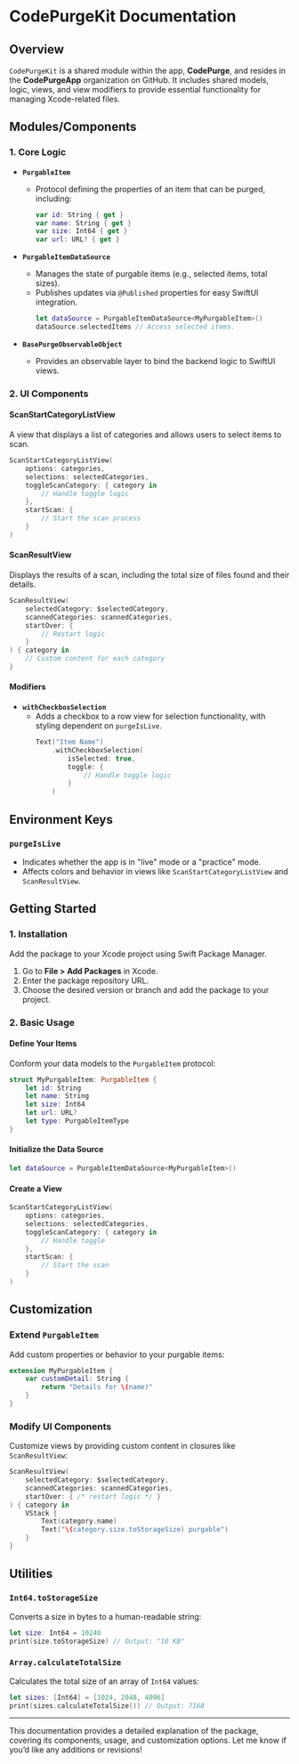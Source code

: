 
# CodePurgeKit Documentation

## Overview

`CodePurgeKit` is a shared module within the app, **CodePurge**, and resides in the **CodePurgeApp** organization on GitHub. It includes shared models, logic, views, and view modifiers to provide essential functionality for managing Xcode-related files. 

## Modules/Components

### 1. **Core Logic**
   - **`PurgableItem`**
     - Protocol defining the properties of an item that can be purged, including:
       ```swift
       var id: String { get }
       var name: String { get }
       var size: Int64 { get }
       var url: URL? { get }
       ```
   - **`PurgableItemDataSource`**
     - Manages the state of purgable items (e.g., selected items, total sizes).
     - Publishes updates via `@Published` properties for easy SwiftUI integration.
       ```swift
       let dataSource = PurgableItemDataSource<MyPurgableItem>()
       dataSource.selectedItems // Access selected items.
       ```

   - **`BasePurgeObservableObject`**
     - Provides an observable layer to bind the backend logic to SwiftUI views.

### 2. **UI Components**

#### **ScanStartCategoryListView**
A view that displays a list of categories and allows users to select items to scan.

```swift
ScanStartCategoryListView(
    options: categories,
    selections: selectedCategories,
    toggleScanCategory: { category in 
        // Handle toggle logic
    },
    startScan: {
        // Start the scan process
    }
)
```

#### **ScanResultView**
Displays the results of a scan, including the total size of files found and their details.

```swift
ScanResultView(
    selectedCategory: $selectedCategory,
    scannedCategories: scannedCategories,
    startOver: {
        // Restart logic
    }
) { category in
    // Custom content for each category
}
```

#### **Modifiers**
- **`withCheckboxSelection`**
  - Adds a checkbox to a row view for selection functionality, with styling dependent on `purgeIsLive`.
    ```swift
    Text("Item Name")
        .withCheckboxSelection(
            isSelected: true,
            toggle: {
                // Handle toggle logic
            }
        )
    ```

## Environment Keys

### `purgeIsLive`
- Indicates whether the app is in "live" mode or a "practice" mode.
- Affects colors and behavior in views like `ScanStartCategoryListView` and `ScanResultView`.

## Getting Started

### 1. **Installation**
Add the package to your Xcode project using Swift Package Manager.

1. Go to **File > Add Packages** in Xcode.
2. Enter the package repository URL.
3. Choose the desired version or branch and add the package to your project.

### 2. **Basic Usage**
#### Define Your Items
Conform your data models to the `PurgableItem` protocol:
```swift
struct MyPurgableItem: PurgableItem {
    let id: String
    let name: String
    let size: Int64
    let url: URL?
    let type: PurgableItemType
}
```

#### Initialize the Data Source
```swift
let dataSource = PurgableItemDataSource<MyPurgableItem>()
```

#### Create a View
```swift
ScanStartCategoryListView(
    options: categories,
    selections: selectedCategories,
    toggleScanCategory: { category in
        // Handle toggle
    },
    startScan: {
        // Start the scan
    }
)
```

## Customization

### Extend `PurgableItem`
Add custom properties or behavior to your purgable items:
```swift
extension MyPurgableItem {
    var customDetail: String {
        return "Details for \(name)"
    }
}
```

### Modify UI Components
Customize views by providing custom content in closures like `ScanResultView`:
```swift
ScanResultView(
    selectedCategory: $selectedCategory,
    scannedCategories: scannedCategories,
    startOver: { /* restart logic */ }
) { category in
    VStack {
        Text(category.name)
        Text("\(category.size.toStorageSize) purgable")
    }
}
```

## Utilities

### `Int64.toStorageSize`
Converts a size in bytes to a human-readable string:
```swift
let size: Int64 = 10240
print(size.toStorageSize) // Output: "10 KB"
```

### `Array.calculateTotalSize`
Calculates the total size of an array of `Int64` values:
```swift
let sizes: [Int64] = [1024, 2048, 4096]
print(sizes.calculateTotalSize()) // Output: 7168
```

---

This documentation provides a detailed explanation of the package, covering its components, usage, and customization options. Let me know if you’d like any additions or revisions!
